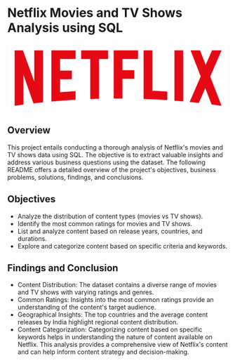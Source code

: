 # Netflix Movies and TV Shows Analysis using SQL 

![Netflix Logo](https://github.com/coding-singh/Netflix_SQL/blob/main/logo.png)


## Overview

This project entails conducting a thorough analysis of Netflix's movies and TV shows data using SQL. The objective is to extract valuable insights and address various business questions using the dataset. The following README offers a detailed overview of the project's objectives, business problems, solutions, findings, and conclusions.


## Objectives

- Analyze the distribution of content types (movies vs TV shows).
- Identify the most common ratings for movies and TV shows.
- List and analyze content based on release years, countries, and durations.
- Explore and categorize content based on specific criteria and keywords.

## Findings and Conclusion

-  Content Distribution: The dataset contains a diverse range of movies and TV shows with varying ratings and genres.
- Common Ratings: Insights into the most common ratings provide an understanding of the content's target audience.
- Geographical Insights: The top countries and the average content releases by India highlight regional content distribution.
- Content Categorization: Categorizing content based on specific keywords helps in understanding the nature of content available on Netflix.
 This analysis provides a comprehensive view of Netflix's content and can help inform content strategy and decision-making.
